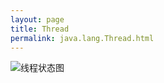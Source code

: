 ```yaml
---
layout: page
title: Thread
permalink: java.lang.Thread.html
---
```


![线程状态图](http://www.plantuml.com/plantuml/png/XP1D3i8W48NtFSN4ZM3IU0CNUWEtfWjAHulYW33KwEaL_4jCeyjvxtjlOCHCGhs0JMGLMCXcdOXKQx7AuiedYBh7BbaCnJAqAqv892HeT_GM6MCZPhAgdW2CHqlhXx6uvGosrkb3Ld10ucQPH-ogkbwCXCfBBwJxuCXSiNlXO0XSkqVDqmXP0k-S_GgUbRd_48ufClHgm0AEDcJoqL22vDXiBqBE3J66a7m-r9_Dav_-1EhaSxNIfsG2FgptcMu0)